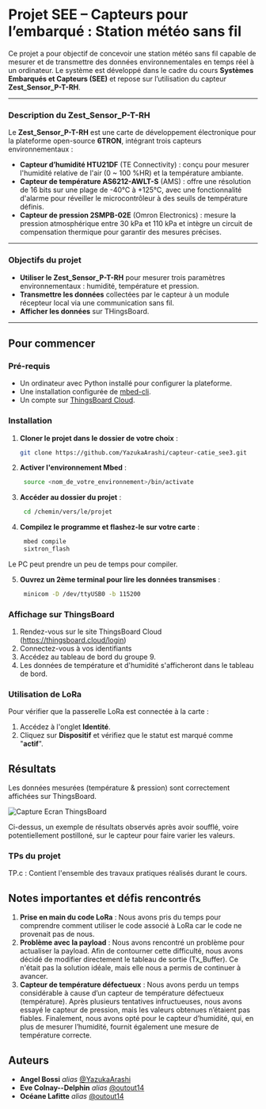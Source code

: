 # Projet SEE – Capteurs pour l’embarqué : Station météo sans fil
<!-- ajouter lien pour dire à partir de où lire -->

Ce projet a pour objectif de concevoir une station météo sans fil capable de mesurer et de transmettre des données environnementales en temps réel à un ordinateur. Le système est développé dans le cadre du cours **Systèmes Embarqués et Capteurs (SEE)** et repose sur l’utilisation du capteur **Zest_Sensor_P-T-RH**.

---

### Description du Zest_Sensor_P-T-RH

Le **Zest_Sensor_P-T-RH** est une carte de développement électronique pour la plateforme open-source **6TRON**, intégrant trois capteurs environnementaux :
- **Capteur d’humidité HTU21DF** (TE Connectivity) : conçu pour mesurer l'humidité relative de l'air (0 ~ 100 %HR) et la température ambiante.
- **Capteur de température AS6212-AWLT-S** (AMS) : offre une résolution de 16 bits sur une plage de -40°C à +125°C, avec une fonctionnalité d'alarme pour réveiller le microcontrôleur à des seuils de température définis.
- **Capteur de pression 2SMPB-02E** (Omron Electronics) : mesure la pression atmosphérique entre 30 kPa et 110 kPa et intègre un circuit de compensation thermique pour garantir des mesures précises.

---

### Objectifs du projet

- **Utiliser le Zest_Sensor_P-T-RH** pour mesurer trois paramètres environnementaux : humidité, température et pression.
- **Transmettre les données** collectées par le capteur à un module récepteur local via une communication sans fil.
- **Afficher les données** sur THingsBoard.

---

## Pour commencer

### Pré-requis

- Un ordinateur avec Python installé pour configurer la plateforme.  
- Une installation configurée de [mbed-cli](https://os.mbed.com/docs/mbed-os/v6.15/tools/setup.html).  
- Un compte sur [ThingsBoard Cloud](https://thingsboard.cloud).

### Installation

1. **Cloner le projet dans le dossier de votre choix** :  
   ```bash
   git clone https://github.com/YazukaArashi/capteur-catie_see3.git
2. **Activer l'environnement Mbed** :
   ```bash
    source <nom_de_votre_environnement>/bin/activate
3. **Accéder au dossier du projet** :
   ```bash
    cd /chemin/vers/le/projet
4. **Compilez le programme et flashez-le sur votre carte** :
   ```bash
    mbed compile
    sixtron_flash

Le PC peut prendre un peu de temps pour compiler.

5. **Ouvrez un 2ème terminal pour lire les données transmises** :
   ```bash
    minicom -D /dev/ttyUSB0 -b 115200

### Affichage sur ThingsBoard
1. Rendez-vous sur le site ThingsBoard Cloud (https://thingsboard.cloud/login)
2. Connectez-vous à vos identifiants
3. Accédez au tableau de bord du groupe 9.
4. Les données de température et d'humidité s'afficheront dans le tableau de bord. 

### Utilisation de LoRa
Pour vérifier que la passerelle LoRa est connectée à la carte :
1. Accédez à l'onglet **Identité**.
2. Cliquez sur **Dispositif** et vérifiez que le statut est marqué comme "**actif**". 

## Résultats
Les données mesurées (température & pression) sont correctement affichées sur ThingsBoard. 

![Capture Ecran ThingsBoard](THINGSBOARD7.png)

Ci-dessus, un exemple de résultats observés après avoir soufflé, voire potentiellement postilloné, sur le capteur pour faire varier les valeurs. 

### TPs du projet
TP.c : Contient l'ensemble des travaux pratiques réalisés durant le cours. 

## Notes importantes et défis rencontrés
1. **Prise en main du code LoRa** : Nous avons pris du temps pour comprendre comment utiliser le code associé à LoRa car le code ne provenait pas de nous.
2. **Problème avec la payload** : Nous avons rencontré un problème pour actualiser la payload. Afin de contourner cette difficulté, nous avons décidé de modifier directement le tableau de sortie (Tx_Buffer). Ce n'était pas la solution idéale, mais elle nous a permis de continuer à avancer.
3. **Capteur de température défectueux** : Nous avons perdu un temps considérable à cause d’un capteur de température défectueux (température). Après plusieurs tentatives infructueuses, nous avons essayé le capteur de pression, mais les valeurs obtenues n’étaient pas fiables. Finalement, nous avons opté pour le capteur d’humidité, qui, en plus de mesurer l’humidité, fournit également une mesure de température correcte.
## Auteurs
* **Angel Bossi** _alias_ [@YazukaArashi](https://github.com/nbossi)
* **Eve Colnay--Delphin** _alias_ [@outout14](https://github.com/YazukaArashi)
* **Océane Lafitte** _alias_ [@outout14](https://github.com/oceanel33)


